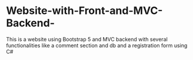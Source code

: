 # Website-with-Front-and-MVC-Backend-
This is a website using Bootstrap 5 and MVC backend with several functionalities like a comment section and db and a registration form using C#
